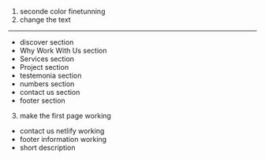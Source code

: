 1. seconde color finetunning
2. change the text
---
- discover section
- Why Work With Us section
- Services section
- Project section
- testemonia section
- numbers section
- contact us section
- footer section
3. make the first page working 
- contact us netlify working
- footer information working
- short description
